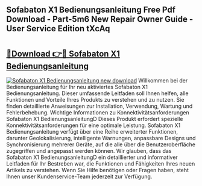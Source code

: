 ## Sofabaton X1 Bedienungsanleitung Free Pdf Download - Part-5m6 New Repair Owner Guide - User Service Edition tXcAq

# <h2><a href="http://df5h1if.blite.top/?on=Sofabaton+X1+Bedienungsanleitung">🔗Download 👉🔴 Sofabaton X1 Bedienungsanleitung</a></h2>

[![Sofabaton X1 Bedienungsanleitung new download](https://i.imgur.com/lujVjoI.png)](http://df5h1if.blite.top/?on=Sofabaton+X1+Bedienungsanleitung)
Willkommen bei der Bedienungsanleitung für Ihr neu aktiviertes Sofabaton X1 Bedienungsanleitung. Dieser umfassende Leitfaden soll Ihnen helfen, alle Funktionen und Vorteile Ihres Produkts zu verstehen und zu nutzen. Sie finden detaillierte Anweisungen zur Installation, Verwendung, Wartung und Fehlerbehebung. Wichtige Informationen zu Konnektivitätsanforderungen Sofabaton X1 BedienungsanleitungD Dieses Produkt erfordert spezielle Konnektivitätsanforderungen für eine optimale Leistung. Sofabaton X1 Bedienungsanleitung verfügt über eine Reihe erweiterter Funktionen, darunter Geolokalisierung, intelligente Warnungen, anpassbare Designs und Synchronisierung mehrerer Geräte, auf die alle über die Benutzeroberfläche zugegriffen und angepasst werden können. Wir glauben, dass das Sofabaton X1 BedienungsanleitungD ein detaillierter und informativer Leitfaden für Ihr Bestreben war, die Funktionen und Fähigkeiten Ihres neuen Artikels zu verstehen. Wenn Sie Hilfe benötigen oder Fragen haben, steht Ihnen unser Kundenservice-Team jederzeit zur Verfügung.
